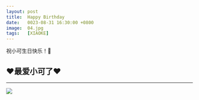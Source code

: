 ```yaml
---
layout: post
title:  Happy Birthday
date:   0023-08-31 16:30:00 +0800
image:  04.jpg
tags:   [XIAOKE]
---
```

祝小可生日快乐！🎂

❤️最爱小可了❤️
---

---

![]({{site.baseurl}}/img/04.jpg)
